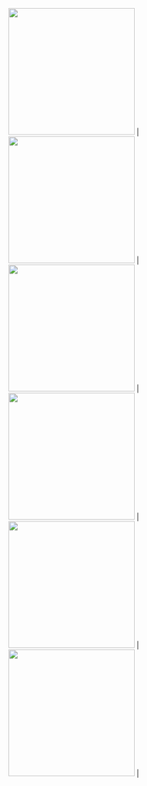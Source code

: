 <img src="https://github.com/william-pande/GADS2020AndroidPractice/tree/master/screenshots/6.jpg" width="250"> | 
<img src="https://mk0jobadderjftub56m0.kinstacdn.com/wp-content/uploads/stackoverflow.com-300.jpg" width="250"> |
<img src="https://media.wired.com/photos/5926db217034dc5f91becd6b/master/w_582,c_limit/so-logo-s.jpg" width="250"> | 
<img src="https://mk0jobadderjftub56m0.kinstacdn.com/wp-content/uploads/stackoverflow.com-300.jpg" width="250"> |
<img src="https://media.wired.com/photos/5926db217034dc5f91becd6b/master/w_582,c_limit/so-logo-s.jpg" width="250"> | 
<img src="https://mk0jobadderjftub56m0.kinstacdn.com/wp-content/uploads/stackoverflow.com-300.jpg" width="250"> |